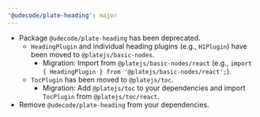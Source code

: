```yaml
---
'@udecode/plate-heading': major
---
```


- Package `@udecode/plate-heading` has been deprecated.
  - `HeadingPlugin` and individual heading plugins (e.g., `H1Plugin`) have been moved to `@platejs/basic-nodes`.
    - Migration: Import from `@platejs/basic-nodes/react` (e.g., `import { HeadingPlugin } from '@platejs/basic-nodes/react';`).
  - `TocPlugin` has been moved to `@platejs/toc`.
    - Migration: Add `@platejs/toc` to your dependencies and import `TocPlugin` from `@platejs/toc/react`.
- Remove `@udecode/plate-heading` from your dependencies.
